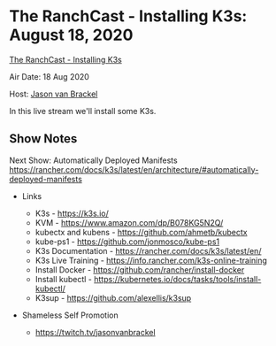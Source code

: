 # The RanchCast - Installing K3s: August 18, 2020

[The RanchCast - Installing K3s](https://youtu.be/F8xtrXc2_Xg)

Air Date: 18 Aug 2020

Host: [Jason van Brackel](twitter.com/jasonvanbrackel)

In this live stream we'll install some K3s.

## Show Notes
Next Show: Automatically Deployed Manifests https://rancher.com/docs/k3s/latest/en/architecture/#automatically-deployed-manifests

- Links
  - K3s - https://k3s.io/
  - KVM - https://www.amazon.com/dp/B078KG5N2Q/
  - kubectx and kubens - https://github.com/ahmetb/kubectx
  - kube-ps1 - https://github.com/jonmosco/kube-ps1
  - K3s Documentation - https://rancher.com/docs/k3s/latest/en/
  - K3s Live Training - https://info.rancher.com/k3s-online-training
  - Install Docker - https://github.com/rancher/install-docker
  - Install kubectl - https://kubernetes.io/docs/tasks/tools/install-kubectl/
  - K3sup - https://github.com/alexellis/k3sup

- Shameless Self Promotion
  - https://twitch.tv/jasonvanbrackel
